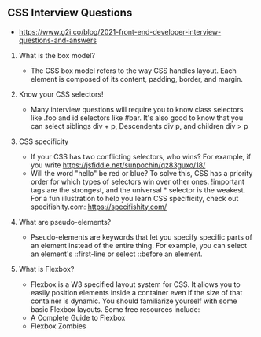 ## CSS Interview Questions
- https://www.g2i.co/blog/2021-front-end-developer-interview-questions-and-answers
1. What is the box model?
    - The CSS box model refers to the way CSS handles layout. Each element is composed of its content, padding, border, and margin.
1. Know your CSS selectors!
    - Many interview questions will require you to know class selectors like .foo and id selectors like #bar. It's also good to know that you can select siblings div + p, Descendents div p, and children div > p
1. CSS specificity
    - If your CSS has two conflicting selectors, who wins? For example, if you write https://jsfiddle.net/sunpochin/qz83guxo/18/
    - Will the word "hello" be red or blue? To solve this, CSS has a priority order for which types of selectors win over other ones. !important tags are the strongest, and the universal * selector is the weakest. For a fun illustration to help you learn CSS specificity, check out specifishity.com: https://specifishity.com/

1. What are pseudo-elements?
    - Pseudo-elements are keywords that let you specify specific parts of an element instead of the entire thing. For example, you can select an element's ::first-line or select ::before an element.

1. What is Flexbox?
    - Flexbox is a W3 specified layout system for CSS. It allows you to easily position elements inside a container even if the size of that container is dynamic. You should familiarize yourself with some basic Flexbox layouts. Some free resources include:
    - A Complete Guide to Flexbox
    - Flexbox Zombies